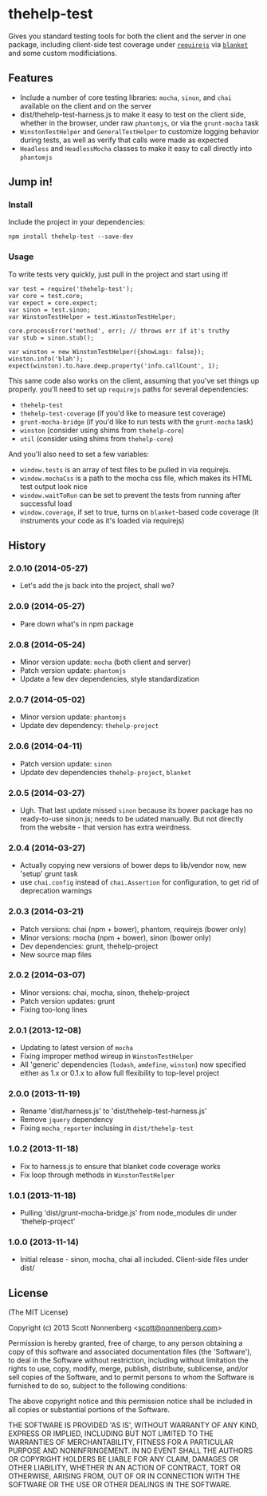 # thehelp-test

Gives you standard testing tools for both the client and the server in one package, including client-side test coverage under [`requirejs`](http://requirejs.org/) via [`blanket`](http://blanketjs.org/) and some custom modificiations.

## Features

* Include a number of core testing libraries: `mocha`, `sinon`, and `chai` available on the client and on the server
* dist/thehelp-test-harness.js to make it easy to test on the client side, whether in the browser, under raw `phantomjs`, or via the `grunt-mocha` task
* `WinstonTestHelper` and `GeneralTestHelper` to customize logging behavior during tests, as well as verify that calls were made as expected
* `Headless` and `HeadlessMocha` classes to make it easy to call directly into `phantomjs`

## Jump in!

### Install

Include the project in your dependencies:

```
npm install thehelp-test --save-dev
```

### Usage

To write tests very quickly, just pull in the project and start using it!

```
var test = require('thehelp-test');
var core = test.core;
var expect = core.expect;
var sinon = test.sinon;
var WinstonTestHelper = test.WinstonTestHelper;

core.processError('method', err); // throws err if it's truthy
var stub = sinon.stub();

var winston = new WinstonTestHelper({showLogs: false});
winston.info('blah');
expect(winston).to.have.deep.property('info.callCount', 1);
```

This same code also works on the client, assuming that you've set things up properly. you'll need to set up `requirejs` paths for several dependencies:

* `thehelp-test`
* `thehelp-test-coverage` (if you'd like to measure test coverage)
* `grunt-mocha-bridge` (if you'd like to run tests with the `grunt-mocha` task)
* `winston` (consider using shims from `thehelp-core`)
* `util` (consider using shims from `thehelp-core`)

And you'll also need to set a few variables:

* `window.tests` is an array of test files to be pulled in via requirejs.
* `window.mochaCss` is a path to the mocha css file, which makes its HTML test output look nice
* `window.waitToRun` can be set to prevent the tests from running after successful load
* `window.coverage`, if set to true, turns on `blanket`-based code coverage (it instruments your code as it's loaded via requirejs)

## History

### 2.0.10 (2014-05-27)

* Let's add the js back into the project, shall we?

### 2.0.9 (2014-05-27)

* Pare down what's in npm package

### 2.0.8 (2014-05-24)

* Minor version update: `mocha` (both client and server)
* Patch version update: `phantomjs`
* Update a few dev dependencies, style standardization

### 2.0.7 (2014-05-02)

* Minor version update: `phantomjs`
* Update dev dependency: `thehelp-project`

### 2.0.6 (2014-04-11)

* Patch version update: `sinon`
* Update dev dependencies `thehelp-project`, `blanket`

### 2.0.5 (2014-03-27)

* Ugh. That last update missed `sinon` because its bower package has no ready-to-use sinon.js; needs to be udated manually. But not directly from the website - that version has extra weirdness.

### 2.0.4 (2014-03-27)

* Actually copying new versions of bower deps to lib/vendor now, new 'setup' grunt task
* use `chai.config` instead of `chai.Assertion` for configuration, to get rid of deprecation warnings

### 2.0.3 (2014-03-21)

* Patch versions: chai (npm + bower), phantom, requirejs (bower only)
* Minor versions: mocha (npm + bower), sinon (bower only)
* Dev dependencies: grunt, thehelp-project
* New source map files

### 2.0.2 (2014-03-07)

* Minor versions: chai, mocha, sinon, thehelp-project
* Patch version updates: grunt
* Fixing too-long lines

### 2.0.1 (2013-12-08)

* Updating to latest version of `mocha`
* Fixing improper method wireup in `WinstonTestHelper`
* All 'generic' dependencies (`lodash`, `amdefine`, `winston`) now specified either as 1.x or 0.1.x to allow full flexibility to top-level project

### 2.0.0 (2013-11-19)

* Rename 'dist/harness.js' to 'dist/thehelp-test-harness.js'
* Remove `jquery` dependency
* Fixing `mocha_reporter` inclusing in `dist/thehelp-test`

### 1.0.2 (2013-11-18)

* Fix to harness.js to ensure that blanket code coverage works
* Fix loop through methods in `WinstonTestHelper`

### 1.0.1 (2013-11-18)

* Pulling 'dist/grunt-mocha-bridge.js' from node_modules dir under 'thehelp-project'

### 1.0.0 (2013-11-14)

* Initial release - sinon, mocha, chai all included. Client-side files under dist/


## License

(The MIT License)

Copyright (c) 2013 Scott Nonnenberg &lt;scott@nonnenberg.com&gt;

Permission is hereby granted, free of charge, to any person obtaining
a copy of this software and associated documentation files (the
'Software'), to deal in the Software without restriction, including
without limitation the rights to use, copy, modify, merge, publish,
distribute, sublicense, and/or sell copies of the Software, and to
permit persons to whom the Software is furnished to do so, subject to
the following conditions:

The above copyright notice and this permission notice shall be
included in all copies or substantial portions of the Software.

THE SOFTWARE IS PROVIDED 'AS IS', WITHOUT WARRANTY OF ANY KIND,
EXPRESS OR IMPLIED, INCLUDING BUT NOT LIMITED TO THE WARRANTIES OF
MERCHANTABILITY, FITNESS FOR A PARTICULAR PURPOSE AND NONINFRINGEMENT.
IN NO EVENT SHALL THE AUTHORS OR COPYRIGHT HOLDERS BE LIABLE FOR ANY
CLAIM, DAMAGES OR OTHER LIABILITY, WHETHER IN AN ACTION OF CONTRACT,
TORT OR OTHERWISE, ARISING FROM, OUT OF OR IN CONNECTION WITH THE
SOFTWARE OR THE USE OR OTHER DEALINGS IN THE SOFTWARE.
